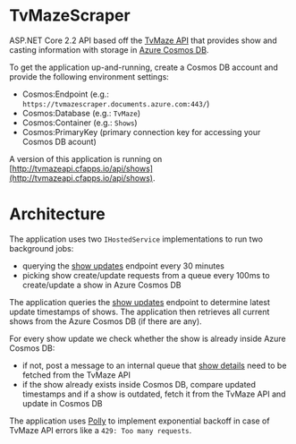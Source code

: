 # TvMazeScraper

ASP.NET Core 2.2 API based off the [TvMaze API](http://www.tvmaze.com/api) that provides show and casting information with storage in [Azure Cosmos DB](https://azure.microsoft.com/en-us/services/cosmos-db/).

To get the application up-and-running, create a Cosmos DB account and provide the following environment settings:

- Cosmos:Endpoint (e.g.: `https://tvmazescraper.documents.azure.com:443/`)
- Cosmos:Database (e.g.: `TvMaze`)
- Cosmos:Container (e.g.: `Shows`)
- Cosmos:PrimaryKey (primary connection key for accessing your Cosmos DB acount)

A version of this application is running on [http://tvmazeapi.cfapps.io/api/shows](http://tvmazeapi.cfapps.io/api/shows).


# Architecture
The application uses two `IHostedService` implementations to run two background jobs:
- querying the [show updates](http://www.tvmaze.com/api#show-updates) endpoint every 30 minutes
- picking show create/update requests from a queue every 100ms to create/update a show in Azure Cosmos DB

The application queries the [show updates](http://www.tvmaze.com/api#show-updates) endpoint to determine latest update timestamps of shows. The application then retrieves all current shows from the Azure Cosmos DB (if there are any).

For every show update we check whether the show is already inside Azure Cosmos DB:
- if not, post a message to an internal queue that [show details](http://www.tvmaze.com/api#show-main-information) need to be fetched from the TvMaze API
- if the show already exists inside Cosmos DB, compare updated timestamps and if a show is outdated, fetch it from the TvMaze API and update in Cosmos DB

The application uses [Polly](https://docs.microsoft.com/en-us/dotnet/standard/microservices-architecture/implement-resilient-applications/implement-http-call-retries-exponential-backoff-polly) to implement exponential backoff in case of TvMaze API errors like a `429: Too many requests`.